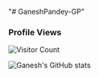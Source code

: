 "# GaneshPandey-GP" 
### Profile Views


![Visitor Count](https://profile-counter.glitch.me/{GaneshPandey-GP}/count.svg)


![Ganesh's GitHub stats](https://github-readme-stats.vercel.app/api?username=GaneshPandey-GP&show_icons=true)
